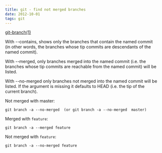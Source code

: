 ```yaml
---
title: git - find not merged branches
date: 2012-10-01
tags: git
---
```



<!-- more -->
[git-branch(1)](http://www.kernel.org/pub/software/scm/git/docs/git-branch.html)

With --contains, shows only the branches that contain the named commit
(in other words, the branches whose tip commits are descendants of the named commit).

With --merged, only branches merged into the named commit
(i.e. the branches whose tip commits are reachable from the named commit) will be listed.

With --no-merged only branches not merged into the named commit will be listed.
If the <commit> argument is missing it defaults to HEAD (i.e. the tip of the current branch).

Not merged with master:

    git branch -a --no-merged  (or git branch -a --no-merged  master)

Merged with `feature`:

    git branch -a --merged feature

Not merged with `feature`:

    git branch -a --no-merged feature
